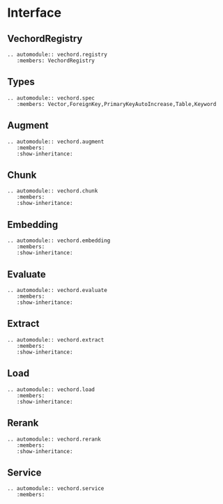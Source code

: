 # Interface

## VechordRegistry

```{eval-rst}
.. automodule:: vechord.registry
   :members: VechordRegistry
```

## Types

```{eval-rst}
.. automodule:: vechord.spec
   :members: Vector,ForeignKey,PrimaryKeyAutoIncrease,Table,Keyword
```

## Augment

```{eval-rst}
.. automodule:: vechord.augment
   :members:
   :show-inheritance:
```

## Chunk

```{eval-rst}
.. automodule:: vechord.chunk
   :members:
   :show-inheritance:
```

## Embedding

```{eval-rst}
.. automodule:: vechord.embedding
   :members:
   :show-inheritance:
```

## Evaluate

```{eval-rst}
.. automodule:: vechord.evaluate
   :members:
   :show-inheritance:
```

## Extract

```{eval-rst}
.. automodule:: vechord.extract
   :members:
   :show-inheritance:
```

## Load

```{eval-rst}
.. automodule:: vechord.load
   :members:
   :show-inheritance:
```

## Rerank

```{eval-rst}
.. automodule:: vechord.rerank
   :members:
   :show-inheritance:
```

## Service

```{eval-rst}
.. automodule:: vechord.service
   :members:
```
